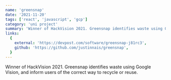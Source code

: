 ```yaml
---
name: 'greensnap'
date: '2021-11-20'
tags: ['react', 'javascript', 'gcp']
category: 'uni project'
summary: 'Winner of HackVision 2021. Greensnap identifies waste using Google Vision, and inform users of the correct way to recycle or reuse.'
links:
  {
    external: 'https://devpost.com/software/greensnap-j81rc3',
    github: 'https://github.com/justinnais/greensnap',
  }
---
```


Winner of HackVision 2021. Greensnap identifies waste using Google Vision, and inform users of the correct way to recycle or reuse.

